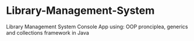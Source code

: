 # Library-Management-System
Library Management System Console App using: OOP pronciplea, generics and collections framework in Java
